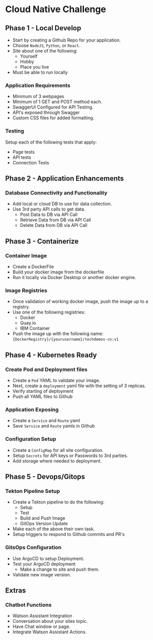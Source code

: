 # Cloud Native Challenge

## Phase 1 - Local Develop

- Start by creating a Github Repo for your application.
- Choose `NodeJS`, `Python`, or `React`.
- Site about one of the following:
    - Yourself
    - Hobby
    - Place you live
- Must be able to run locally
  
### Application Requirements

- Minimum of 3 webpages
- Minimum of 1 GET and POST method each.
- SwaggerUI Configured for API Testing.
- API's exposed through Swagger
- Custom CSS files for added formatting.
  
### Testing

Setup each of the following tests that apply:

- Page tests
- API tests
- Connection Tests

## Phase 2 - Application Enhancements

### Database Connectivity and Functionality

- Add local or cloud DB to use for data collection.
- Use 3rd party API calls to get data.
    - Post Data to DB via API Call
    - Retrieve Data from DB via API Call
    - Delete Data from DB via API Call

## Phase 3 - Containerize

### Container Image

- Create a DockerFile
- Build your docker image from the dockerfile
- Run it locally via Docker Desktop or another docker engine.

### Image Registries

- Once validation of working docker image, push the image up to a registry.
- Use one of the following registries:
    - Docker
    - Quay.io
    - IBM Container
- Push the image up with the following name: ```{DockerRegistry}/{yourusername}/techdemos-cn:v1```

## Phase 4 - Kubernetes Ready

### Create Pod and Deployment files

- Create a `Pod` YAML to validate your image.
- Next, create a `deployment` yaml file with the setting of 3 replicas.
- Verify starting of deployment
- Push all YAML files to Github

### Application Exposing

- Create a `Service` and `Route` yaml
- Save `Service` and `Route` yamls in Github

### Configuration Setup

- Create a `ConfigMap` for all site configuration.
- Setup `Secrets` for API keys or Passwords to 3rd parties.
- Add storage where needed to deployment.

## Phase 5 - Devops/Gitops

### Tekton Pipeline Setup

- Create a Tekton pipeline to do the following:
    - Setup
    - Test
    - Build and Push Image
    - GitOps Version Update
- Make each of the above their own task.
- Setup triggers to respond to Github commits and PR's

### GitsOps Configuration

- Use ArgoCD to setup Deployment.
- Test your ArgoCD deployment
  - Make a change to site and push them.
- Validate new image version.

## Extras

### Chatbot Functions

- Watson Assistant Integration
- Conversation about your sites topic.
- Have Chat window or page.
- Integrate Watson Assistant Actions.